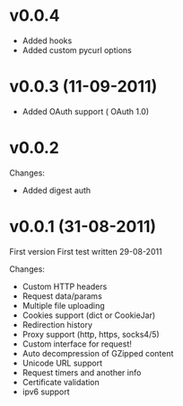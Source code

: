 # v0.0.4

- Added hooks
- Added custom pycurl options

# v0.0.3 (11-09-2011)

- Added OAuth support ( OAuth 1.0)

# v0.0.2

Changes:

- Added digest auth

# v0.0.1 (31-08-2011)

First version
First test written 29-08-2011

Changes:

- Custom HTTP headers
- Request data/params
- Multiple file uploading
- Cookies support (dict or CookieJar)
- Redirection history
- Proxy support (http, https, socks4/5)
- Custom interface for request!
- Auto decompression of GZipped content
- Unicode URL support
- Request timers and another info
- Certificate validation
- ipv6 support